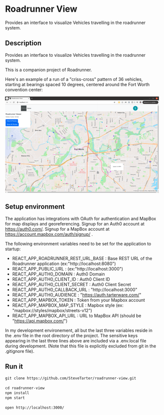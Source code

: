# Roadrunner View

Provides an interface to visualize Vehicles travelling in the roadrunner system.

## Description

Provides an interface to visualize Vehicles travelling in the roadrunner system.

This is a companion project of Roadrunner.

Here's an example of a run of a "criss-cross" pattern of 36 vehicles, starting at bearings spaced 10 degrees, centered around the Fort Worth convention center:

![Roadrunner View example](./Resources/img/RoadrunnerViewer-2024-06-27.png)


## Setup environment

The application has integrations with OAuth for authentication and MapBox for map displays and georeferencing.  Signup for an Auth0 account at https://auth0.com/.  Signup for a MapBox account at https://account.mapbox.com/auth/signup/ .

The following environment variables need to be set for the application to startup:

* REACT_APP_ROADRUNNER_REST_URL_BASE : Base REST URL of the Roadrunner application (ex:"http://localhost:8080")
* REACT_APP_PUBLIC_URL : (ex:"http://localhost:3000")
* REACT_APP_AUTH0_DOMAIN : Auth0 Domain
* REACT_APP_AUTH0_CLIENT_ID : Auth0 Client ID
* REACT_APP_AUTH0_CLIENT_SECRET : Auth0 Client Secret 
* REACT_APP_AUTH0_CALLBACK_URL : "http://localhost:3000"
* REACT_APP_AUTH0_AUDIENCE : "https://auth.tarterware.com/"
* REACT_APP_MAPBOX_TOKEN :  Token from your Mapbox account
* REACT_APP_MAPBOX_MAP_STYLE : Mapbox style (ex: "mapbox://styles/mapbox/streets-v12")
* REACT_APP_MAPBOX_API_URL : URL to MapBox API (should be "https://api.mapbox.com/")

In my development environement, all but the last three variables reside in the .env file in the root directory of the project.  The sensitive keys appearing in the last three lines above are included via a .env.local file during development.  (Note that this file is explicitly excluded from git in the .gitignore file).

## Run it

    git clone https://github.com/SteveTarter/roadrunner-view.git

    cd roadrunner-view
    npm install
    npm start

    open http://localhost:3000/

